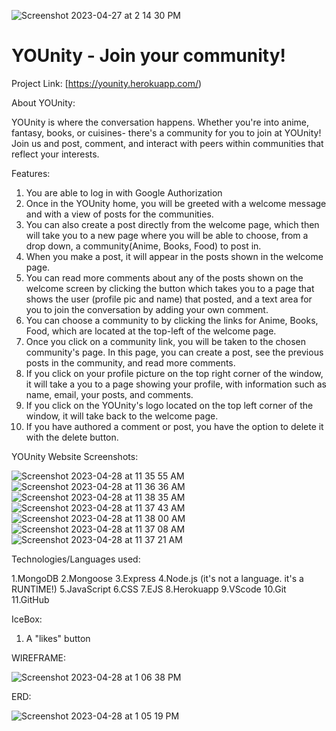 ![Screenshot 2023-04-27 at 2 14 30 PM](https://user-images.githubusercontent.com/128169706/235208073-53831f8b-9c72-471e-a8dc-fec0e36d8bca.png)


# YOUnity - Join your community!

Project Link: [https://younity.herokuapp.com/)

About YOUnity:

YOUnity is where the conversation happens. Whether you're into anime, fantasy, books, or cuisines- there's a community for you to join at YOUnity! 
Join us and post, comment, and interact with peers within communities that reflect your interests.

Features:

1. You are able to log in with Google Authorization
2. Once in the YOUnity home, you will be greeted with a welcome message and with a view of posts for the communities.
3. You can also create a post directly from the welcome page, which then will take you to a new page where you will be able to choose, from a drop down, a community(Anime, Books, Food) to post in.
4. When you make a post, it will appear in the posts shown in the welcome page. 
5. You can read more comments about any of the posts shown on the welcome screen by clicking the button which takes you to a page that shows the user (profile pic and name) that posted, and a text area for you to join the conversation by adding your own comment.
6. You can choose a community to by clicking the links for Anime, Books, Food, which are located at the top-left of the welcome page.
7. Once you click on a community link, you will be taken to the chosen community's page. In this page, you can create a post, see the previous posts in the community, and read more comments.
8. If you click on your profile picture on the top right corner of the window, it will take a you to a page showing your profile, with information such as name, email, your posts, and comments.
9. If you click on the YOUnity's logo located on the top left corner of the window, it will take back to the welcome page. 
10. If you have authored a comment or post, you have the option to delete it with the delete button.

YOUnity Website Screenshots:

![Screenshot 2023-04-28 at 11 35 55 AM](https://user-images.githubusercontent.com/128169706/235193103-d72accb0-71e5-4939-b3c9-648efad465e4.png)
![Screenshot 2023-04-28 at 11 36 36 AM](https://user-images.githubusercontent.com/128169706/235193308-70c27fbb-398c-4a9c-b5a1-a950c4ef6b5e.png)
![Screenshot 2023-04-28 at 11 38 35 AM](https://user-images.githubusercontent.com/128169706/235193366-4c4d9c2d-1aa0-4fcd-a769-81d4c6a09212.png)
![Screenshot 2023-04-28 at 11 37 43 AM](https://user-images.githubusercontent.com/128169706/235193421-5c4417e2-1c05-4e8f-be04-aee627bba301.png)
![Screenshot 2023-04-28 at 11 38 00 AM](https://user-images.githubusercontent.com/128169706/235193462-9e3cc354-3095-41fa-84fb-6f2e51e3fbb5.png)
![Screenshot 2023-04-28 at 11 37 08 AM](https://user-images.githubusercontent.com/128169706/235193502-fa6dd8a2-a20d-4cbe-9a1b-4edda51780ac.png)
![Screenshot 2023-04-28 at 11 37 21 AM](https://user-images.githubusercontent.com/128169706/235193599-4f65298f-d821-4629-844b-b65d48c3cc1d.png)

Technologies/Languages used:

1.MongoDB 
2.Mongoose
3.Express
4.Node.js (it's not a language. it's a RUNTIME!)
5.JavaScript
6.CSS
7.EJS
8.Herokuapp
9.VScode
10.Git
11.GitHub

IceBox:

1. A "likes" button

WIREFRAME:

![Screenshot 2023-04-28 at 1 06 38 PM](https://user-images.githubusercontent.com/128169706/235210771-639ddaec-0bf6-4f6a-b7a7-911466751f36.png)


ERD:

![Screenshot 2023-04-28 at 1 05 19 PM](https://user-images.githubusercontent.com/128169706/235210855-8cd6c898-d9e8-43e9-999a-379406f0a598.png)





